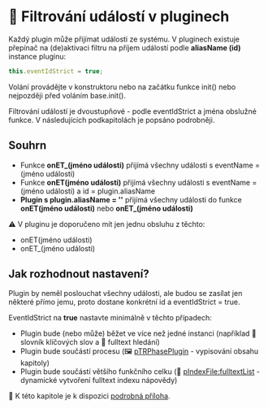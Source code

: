 # 🔺 Filtrování událostí v pluginech

Každý plugin může přijímat události ze systému. V pluginech existuje přepínač na (de)aktivaci filtru na příjem událostí podle **aliasName (id)** instance pluginu:

```javascript
this.eventIdStrict = true;
```

Volání provádějte v konstruktoru nebo na začátku funkce init() nebo nejpozději před voláním base.init().

Filtrování událostí je dvoustupňové - podle eventIdStrict a jména obslužné funkce. V následujících podkapitolách je popsáno podrobněji.

## Souhrn

- Funkce **onET_(jméno události)** přijímá všechny události s eventName = (jméno události)
- Funkce **onET(jméno události)** přijímá všechny události s eventName = (jméno události) a id = plugin.aliasName
- **Plugin s plugin.aliasName = ''** přijímá všechny události do funkce **onET(jméno události)** nebo **onET_(jméno události)**

⚠️ V pluginu je doporučeno mít jen jednu obsluhu z těchto:

- onET(jméno události)
- onET_(jméno události)

## Jak rozhodnout nastavení?

Plugin by neměl poslouchat všechny události, ale budou se zasílat jen některé přímo jemu, proto dostane konkrétní id a eventIdStrict = true.

EventIdStrict na **true** nastavte minimálně v těchto případech:

- Plugin bude (nebo může) běžet ve více než jedné instanci (například 📇 slovník klíčových slov a 🔎 fulltext hledání)
- Plugin bude součástí procesu (🖼️ [pTRPhasePlugin][pTRPhasePlugin] - vypisování obsahu kapitoly)
- Plugin bude součástí většího funkčního celku (🔹 [pIndexFile:fulltextList][pIndexFile] - dynamické vytvoření fulltext indexu nápovědy)

📘 K této kapitole je k dispozici [podrobná příloha][appendix].

[pTRPhasePlugin]: pTRPhasePlugin.md "pTRPhasePlugin"
[pIndexFile]: :inst:pIndexFile:fulltextList.md "pIndexFile:fulltextList"
[appendix]: eventFilterD.md "Rozbor filtrování událostí v pluginech"